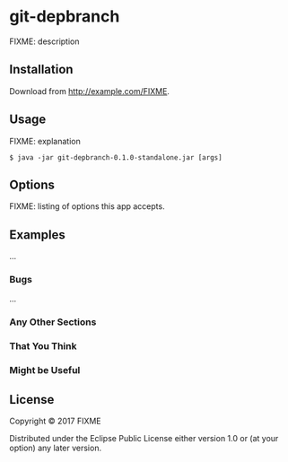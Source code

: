 # git-depbranch

FIXME: description

## Installation

Download from http://example.com/FIXME.

## Usage

FIXME: explanation

    $ java -jar git-depbranch-0.1.0-standalone.jar [args]

## Options

FIXME: listing of options this app accepts.

## Examples

...

### Bugs

...

### Any Other Sections
### That You Think
### Might be Useful

## License

Copyright © 2017 FIXME

Distributed under the Eclipse Public License either version 1.0 or (at
your option) any later version.
